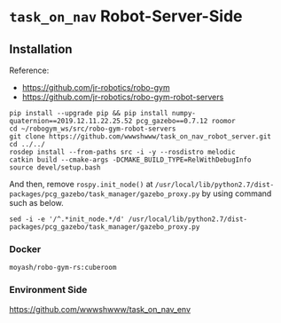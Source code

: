# `task_on_nav` Robot-Server-Side

## Installation

Reference:

- https://github.com/jr-robotics/robo-gym
- https://github.com/jr-robotics/robo-gym-robot-servers

```
pip install --upgrade pip && pip install numpy-quaternion==2019.12.11.22.25.52 pcg_gazebo==0.7.12 roomor
cd ~/robogym_ws/src/robo-gym-robot-servers
git clone https://github.com/wwwshwww/task_on_nav_robot_server.git
cd ../../
rosdep install --from-paths src -i -y --rosdistro melodic
catkin build --cmake-args -DCMAKE_BUILD_TYPE=RelWithDebugInfo
source devel/setup.bash
```

And then, remove `rospy.init_node()` at `/usr/local/lib/python2.7/dist-packages/pcg_gazebo/task_manager/gazebo_proxy.py` by using command such as below.

`sed -i -e '/^.*init_node.*/d' /usr/local/lib/python2.7/dist-packages/pcg_gazebo/task_manager/gazebo_proxy.py`

### Docker

`moyash/robo-gym-rs:cuberoom`

### Environment Side

https://github.com/wwwshwww/task_on_nav_env